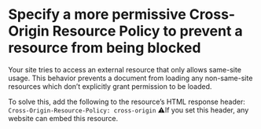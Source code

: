 # Specify a more permissive Cross-Origin Resource Policy to prevent a resource from being blocked

Your site tries to access an external resource that only allows same-site usage.
This behavior prevents a document from loading any non-same-site resources which don’t explicitly grant permission to be loaded.

To solve this, add the following to the resource’s HTML response header: `Cross-Origin-Resource-Policy: cross-origin`
⚠️If you set this header, any website can embed this resource.
